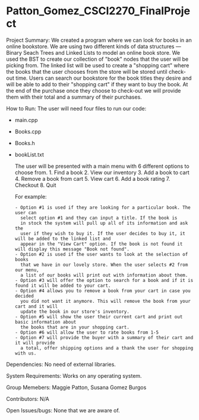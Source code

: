 # Patton_Gomez_CSCI2270_FinalProject

Project Summary: 
  We created a program where we can look for books in an online bookstore. 
  We are using two different kinds of data structures — Binary Seach Trees and Linked Lists to model 
  an online book store. We used the BST to create our collection of "book" nodes that the user will 
  be picking from. The linked list will be used to create a "shopping cart" where the books that the 
  user chooses from the store will be stored until check-out time. Users can search our bookstore 
  for the book titles they desire and will be able to add to their "shopping cart" if they want to 
  buy the book. At the end of the purchase once they choose to check-out we will provide them with 
  their total and a summary of their purchases. 

How to Run: 
The user will need four files to run our code:
- main.cpp
- Books.cpp
- Books.h
- bookList.txt


  The user will be presented with a main menu with 6 different options to choose from. 
      1. Find a book
      2. View our inventory
      3. Add a book to cart
      4. Remove a book from cart
      5. View cart
      6. Add a book rating
      7. Checkout
      8. Quit
    
    For example: 
     
      - Option #1 is used if they are looking for a particular book. The user can 
        select option #1 and they can input a title. If the book is 
        in stock the system will pull up all of its information and ask the 
        user if they wish to buy it. If the user decides to buy it, it will be added to the linked list and 
        appear in the "View Cart" option. If the book is not found it will display this message "Book not found". 
      - Option #2 is used if the user wants to look at the selection of books 
        that we have in our lovely store. When the user selects #2 from our menu, 
        a list of our books will print out with information about them.
      - Option #3 will offer the option to search for a book and if it is found it will be added to your cart. 
      - Option #4 allows you to remove a book from your cart in case you decided 
        you did not want it anymore. This will remove the book from your cart and it will
        update the book in our store's inventory. 
      - Option #5 will show the user their current cart and print out basic information about
        the books that are in your shopping cart.
      - Option #6 will allow the user to rate books from 1-5 
      - Option #7 will provide the buyer with a summary of their cart and it will provide
        a total, offer shipping options and a thank the user for shopping with us. 

Dependencies: 
  No need of external libraries. 
  
System Requirements: 
  Works on any operating system. 
  
Group Memebers: 
  Maggie Patton, Susana Gomez Burgos

Contributors: 
  N/A 

Open Issues/bugs:
  None that we are aware of. 

        
